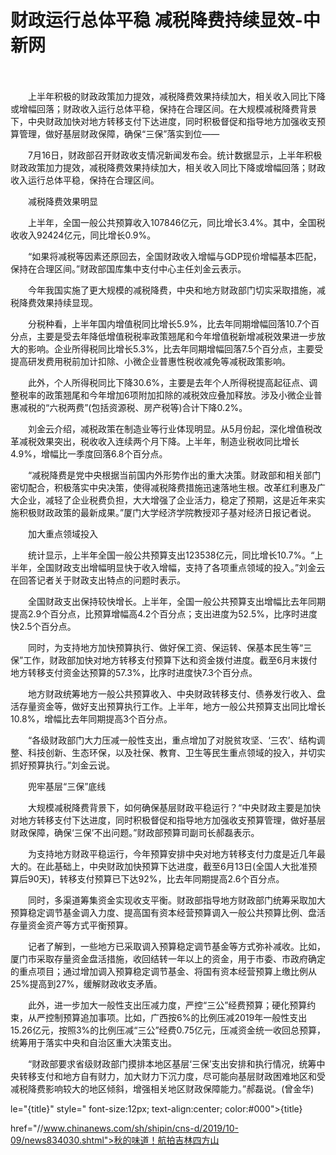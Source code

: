 # 财政运行总体平稳 减税降费持续显效-中新网

　　

　　上半年积极的财政政策加力提效，减税降费效果持续加大，相关收入同比下降或增幅回落；财政收入运行总体平稳，保持在合理区间。在大规模减税降费背景下，中央财政加快对地方转移支付下达进度，同时积极督促和指导地方加强收支预算管理，做好基层财政保障，确保“三保”落实到位——

　　7月16日，财政部召开财政收支情况新闻发布会。统计数据显示，上半年积极财政政策加力提效，减税降费效果持续加大，相关收入同比下降或增幅回落；财政收入运行总体平稳，保持在合理区间。

　　减税降费效果明显

　　上半年，全国一般公共预算收入107846亿元，同比增长3.4%。其中，全国税收收入92424亿元，同比增长0.9%。

　　“如果将减税等因素还原回去，全国财政收入增幅与GDP现价增幅基本匹配，保持在合理区间。”财政部国库集中支付中心主任刘金云表示。

　　今年我国实施了更大规模的减税降费，中央和地方财政部门切实采取措施，减税降费效果持续显现。

　　分税种看，上半年国内增值税同比增长5.9%，比去年同期增幅回落10.7个百分点，主要是受去年降低增值税税率政策翘尾和今年增值税新增减税效果进一步放大的影响。企业所得税同比增长5.3%，比去年同期增幅回落7.5个百分点，主要受提高研发费用税前加计扣除、小微企业普惠性税收减免等减税政策影响。

　　此外，个人所得税同比下降30.6%，主要是去年个人所得税提高起征点、调整税率的政策翘尾和今年增加6项附加扣除的减税效应叠加释放。涉及小微企业普惠减税的“六税两费”(包括资源税、房产税等)合计下降0.2%。

　　刘金云介绍，减税政策在制造业等行业体现明显。从5月份起，深化增值税改革减税效果突出，税收收入连续两个月下降。上半年，制造业税收同比增长4.9%，增幅比一季度回落6.8个百分点。

　　“减税降费是党中央根据当前国内外形势作出的重大决策。财政部和相关部门密切配合，积极落实中央决策，使得减税降费措施迅速落地生根。改革红利惠及广大企业，减轻了企业税费负担，大大增强了企业活力，稳定了预期，这是近年来实施积极财政政策的最新成果。”厦门大学经济学院教授邓子基对经济日报记者说。

　　加大重点领域投入

　　统计显示，上半年全国一般公共预算支出123538亿元，同比增长10.7%。“上半年，全国财政支出增幅明显快于收入增幅，支持了各项重点领域的投入。”刘金云在回答记者关于财政支出特点的问题时表示。

　　全国财政支出保持较快增长。上半年，全国一般公共预算支出增幅比去年同期提高2.9个百分点，比预算增幅高4.2个百分点；支出进度为52.5%，比序时进度快2.5个百分点。

　　同时，为支持地方加快预算执行、做好保工资、保运转、保基本民生等“三保”工作，财政部加快对地方转移支付预算下达和资金拨付进度。截至6月末拨付地方转移支付资金达预算的57.3%，比序时进度快7.3个百分点。

　　地方财政统筹地方一般公共预算收入、中央财政转移支付、债券发行收入、盘活存量资金等，做好支出预算执行工作。上半年，地方一般公共预算支出同比增长10.8%，增幅比去年同期提高3个百分点。

　　“各级财政部门大力压减一般性支出，重点增加了对脱贫攻坚、‘三农’、结构调整、科技创新、生态环保，以及社保、教育、卫生等民生重点领域的投入，并切实抓好预算执行。”刘金云说。

　　兜牢基层“三保”底线

　　大规模减税降费背景下，如何确保基层财政平稳运行？“中央财政主要是加快对地方转移支付下达进度，同时积极督促和指导地方加强收支预算管理，做好基层财政保障，确保‘三保’不出问题。”财政部预算司副司长郝磊表示。

　　为支持地方财政平稳运行，今年预算安排中央对地方转移支付力度是近几年最大的。在此基础上，中央财政加快预算下达进度，截至6月13日(全国人大批准预算后90天)，转移支付预算已下达92%，比去年同期提高2.6个百分点。

　　同时，多渠道筹集资金实现收支平衡。财政部指导地方财政部门统筹采取加大预算稳定调节基金调入力度、提高国有资本经营预算调入一般公共预算比例、盘活存量资金资产等方式平衡预算。

　　记者了解到，一些地方已采取调入预算稳定调节基金等方式弥补减收。比如，厦门市采取存量资金盘活措施，收回结转一年以上的资金，用于市委、市政府确定的重点项目；通过增加调入预算稳定调节基金、将国有资本经营预算上缴比例从25%提高到27%，缓解财政收支矛盾。

　　此外，进一步加大一般性支出压减力度，严控“三公”经费预算；硬化预算约束，从严控制预算追加事项。比如，广西按6%的比例压减2019年一般性支出15.26亿元，按照3%的比例压减“三公”经费0.75亿元，压减资金统一收回总预算，统筹用于落实中央和自治区重大决策支出。

　　“财政部要求省级财政部门摸排本地区基层‘三保’支出安排和执行情况，统筹中央转移支付和地方自有财力，加大财力下沉力度，尽可能向基层财政困难地区和受减税降费影响较大的地区倾斜，增强相关地区财政保障能力。”郝磊说。(曾金华)

le="{title}" style=" font-size:12px; text-align:center; color:#000">{title}

href="//www.chinanews.com/sh/shipin/cns-d/2019/10-09/news834030.shtml">秋的味道！航拍吉林四方山
